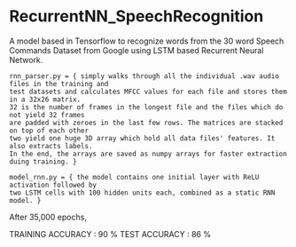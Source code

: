 # RecurrentNN_SpeechRecognition
A model based in Tensorflow to recognize words from the 30 word Speech Commands Dataset from Google using 
LSTM based Recurrent Neural Network.

    rnn_parser.py = { simply walks through all the individual .wav audio files in the training and 
    test datasets and calculates MFCC values for each file and stores them in a 32x26 matrix. 
    32 is the number of frames in the longest file and the files which do not yield 32 frames 
    are padded with zeroes in the last few rows. The matrices are stacked on top of each other 
    two yield one huge 3D array which hold all data files' features. It also extracts labels. 
    In the end, the arrays are saved as numpy arrays for faster extraction duing training. }
  
    model_rnn.py = { the model contains one initial layer with ReLU activation followed by 
    two LSTM cells with 100 hidden units each, combined as a static RNN model. }

After 35,000 epochs,

TRAINING ACCURACY : 90 %
TEST ACCURACY : 86 %
